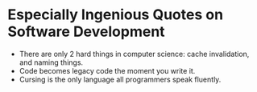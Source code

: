 # Especially Ingenious Quotes on Software Development
<!-- #QUARK live!
  EXPORT: lists/quotes/software-dev
  STYLE: quotes
  DUALITY: dark
  INDEX: lists quotes dev
  SHARD: auto
-->

- There are only 2 hard things in computer science: cache invalidation, and naming things.
- Code becomes legacy code the moment you write it.
- Cursing is the only language all programmers speak fluently.


<br>
